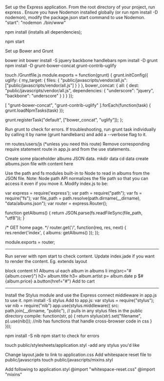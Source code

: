 Set up the Express application.
From the root directory of your project, run express .
Ensure you have Nodemon installed globally (or run npm install -D nodemon), modify the package.json start command to use Nodemon.
  "start": "nodemon ./bin/www"

npm install (installs all dependencies);

npm start

Set up Bower and Grunt

bower init
bower install -S jquery backbone handlebars
npm install -D grunt
npm install -D  grunt-bower-concat grunt-contrib-uglify

touch /Gruntfile.js
module.exports = function(grunt) {
  grunt.initConfig({
    uglify: {
      my_target: {
        files: {
          "public/javascripts/vendor/all.js": ["public/javascripts/vendor/all.js"]
        }
      }
    },
    bower_concat: {
      all: {
        dest: "public/javascripts/vendor/all.js",
        dependencies: {
          "underscore": "jquery",
          "backbone": "underscore"
        }
      }
    }
  });

  [
    "grunt-bower-concat",
    "grunt-contrib-uglify"
  ].forEach(function(task) {
    grunt.loadNpmTasks(task)
  });

  grunt.registerTask("default", ["bower_concat", "uglify"]);
};

Run grunt to check for errors. If troubleshooting, run grunt task individually by calling it by name (grunt handlebars) and add a --verbose flag to it. 

rm routes/users/js (*unless you need this route)
Remove corresponding require statement route in app.js and from the use statements.

Create some placeholder albums JSON data.
  mkdir data
  cd data
  create albums.json file with content here

Use the path and fs modules built-in to Node to read in albums from the JSON file.
Note: Node path API normalizes the file path so that you can access it even if you move it.
Modify index.js to be:

var express = require('express');
var path = require("path");
var fs = require("fs");
var file_path = path.resolve(path.dirname(__dirname), "data/albums.json");
var router = express.Router();

function getAlbums() {
  return JSON.parse(fs.readFileSync(file_path, "utf8"));
}

/* GET home page. */
router.get('/', function(req, res, next) {
  res.render('index', { 
    albums: getAlbums() 
  });
});

module.exports = router;


*****

Run server with npm start to check content.
Update index.jade if you want to render the content. Eg.
extends layout

block content
  h1 Albums
  ul
    each album in albums
      li
        img(src="#{album.cover}")
        h2= album.title
        h3= album.artist
        p= album.date
        p $#{album.price}
        a.button(href="#") Add to cart

****

Install the Stylus module and use the Express connect middleware in app.js to use it.
  npm install -S stylus
  Add to app.js: 
    var stylus = require("stylus");
    var nib = require("nib")
    app.use(stylus.middleware({
      src: path.join(__dirname, "public"),   // pulls in any stylus files in the public directory
      compile: function(str, p) {
        return stylus(str).set("filename", p).use(nib());  //nib has functions that handle cross-browser code in css
      }
    }));

  npm install -S nib
  npm start to check for errors

  touch public/stylesheets/application.styl
    -add any stylus you'd like

  Change layout.jade to link to application.css
  Add whitespace reset file to public/javascripts
  touch public/javascripts/mixins.styl

  Add following to application.styl
    @import "whitespace-reset.css"
    @import "mixins"

